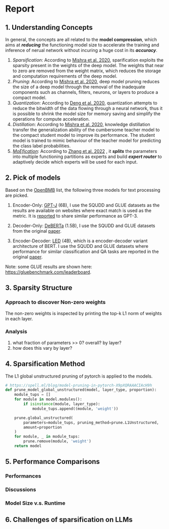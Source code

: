 # Report 
## 1. Understanding Concepts
In general, the concepts are all related to the **model compression**, which aims at ***reducing*** the functioning model size to accelerate the training and inference of nerual network without incuring a huge cost in its ***accuracy***.

1. *Sparsification*: According to [Mishra et al. 2020](https://arxiv.org/abs/2010.03954), sparification exploits the sparsity present in the weights of the deep model. The weights that near to zero are removed from the weight matrix, which reduces the storage and computation requirements of the deep model.
2. *Pruning*: According to [Mishra et al. 2020](https://arxiv.org/abs/2010.03954), deep model pruning reduces the size of a deep model through the removal of the inadequate components such as channels, filters, neurons, or layers to produce a compact model. 
3. *Quantization*: According to [Deng et al. 2020](https://arxiv.org/abs/2010.03954), quantization attempts to reduce the bitwidth of the data flowing through a neural network, thus it is possible to shrink the model size for memory saving and simplify the operations for compute acceleration.
4. *Distillation*: According to [Mishra et al. 2020](https://arxiv.org/abs/2010.03954), knowledge distillation transfer the generalization ability of the cumbersome teacher model to the compact student model to improve its performance. The student model is trained to mimic behaviour of the teacher model for predicting the class label probabilities.
5. [*MoEfication*](https://aclanthology.org/2022.findings-acl.71/): According to [Zhang et al. 2022](https://aclanthology.org/2022.findings-acl.71/) , it ***splits*** the parameters into multiple functioning partitions as experts and build ***expert router*** to adaptively decide which experts will be used for each input. 


## 2. Pick of models
Based on the [OpenBMB](https://openbmb.github.io/BMList/list/) list, the following three models for text processing are picked.
<!-- 1. Encoder-Only: [GPT-2](https://github.com/openai/gpt-2) (1.5B), I use the SQUDD and GLUE datasets as the results are available on websites where exact match is used as the metric.
- GLUE performance: https://en.wikipedia.org/wiki/GPT-2#:~:text=Finally%2C%20on%20GLUE%2C%20a%20multi,a%20previous%20record%20of%2068.9).
- SQUAD performance: https://github.com/ftarlaci/GPT2sQA -->
1. Encoder-Only: [GPT-J](https://github.com/kingoflolz/mesh-transformer-jax/#links) (6B), I use the SQUDD and GLUE datasets as the results are available on websites where exact match is used as the metric. It is [reported](https://www.infoq.com/news/2021/07/eleutherai-gpt-j/) to share similar performance as GPT-3.
<!-- - GLUE performance: https://en.wikipedia.org/wiki/GPT-2#:~:text=Finally%2C%20on%20GLUE%2C%20a%20multi,a%20previous%20record%20of%2068.9).
- SQUAD performance: https://github.com/ftarlaci/GPT2sQA -->

<!-- 2.  Decoder-Only: [RankGen](https://github.com/martiansideofthemoon/rankgen) (1.3B), I use PA19 and wikipedia dataset as is studied in the original [paper](https://arxiv.org/abs/2205.09726). -->
2.  Decoder-Only: [DeBERTa](https://github.com/microsoft/DeBERTa) (1.5B), I use the SQUDD and GLUE datasets from the original [paper](https://arxiv.org/abs/1910.10683).

<!-- 3. Encoder-Decoder: [T5](https://github.com/google-research/text-to-text-transfer-transformer#released-model-checkpoints) (3B), I use the SQUDD and GLUE datasets from the original [paper](https://arxiv.org/abs/1910.10683). -->

<!-- 3. Encoder-Decoder: [BlenderBot](https://github.com/google-research/text-to-text-transfer-transformer#released-model-checkpoints) (3B), I use the SQUDD and GLUE datasets from the original [paper](https://arxiv.org/pdf/2004.13637.pdf). -->

3. Encoder-Decoder: [LED](https://github.com/google-research/text-to-text-transfer-transformer#released-model-checkpoints) (4B), which is a encoder-decoder variant architecture of BERT. I use the SQUDD and GLUE datasets where performance for similar classification and QA tasks are reported in the original [paper](https://arxiv.org/abs/2004.05150).

Note: some GLUE results are shown here: https://gluebenchmark.com/leaderboard.

## 3. Sparsity Structure
<!-- Study the model parameters-->
### Approach to discover Non-zero weights
The non-zero weights is inspected by printing the top-k L1 norm of weights in each layer. 

### Analysis
1. what fraction of parameters >> 0? overall? by layer?
2. how does this vary by layer?

## 4. Sparsification Method
<!-- Explain the adopted method -->
The L1 global unstructured pruning of pytorch is applied to the models.
```python
# https://spell.ml/blog/model-pruning-in-pytorch-X9pXQRAAACIAcH9h
def prune_model_global_unstructured(model, layer_type, proportion):
    module_tups = []
    for module in model.modules():
        if isinstance(module, layer_type):
            module_tups.append((module, 'weight'))

    prune.global_unstructured(
        parameters=module_tups, pruning_method=prune.L1Unstructured,
        amount=proportion
    )
    for module, _ in module_tups:
        prune.remove(module, 'weight')
    return model
```

## 5. Performance Comparisons
### Performances
<!-- Choose two benchmarks -->
<!-- Plot results at 10%, 50%, 90%, 95%, 99% pruning-->
### Discussions

### Model Size v.s. Runtime

## 6. Challenges of sparsification on LLMs
